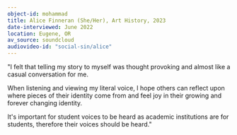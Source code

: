 ```yaml
---
object-id: mohammad
title: Alice Finneran (She/Her), Art History, 2023
date-interviewed: June 2022
location: Eugene, OR
av_source: soundcloud
audiovideo-id: "social-sin/alice"
---
```


"I felt that telling my story to myself was thought provoking and almost like a casual conversation for me.

When listening and viewing my literal voice, I hope others can reflect upon where pieces of their identity come from and feel joy in their growing and forever changing identity.

It's important for student voices to be heard as academic institutions are for students, therefore their voices should be heard."
